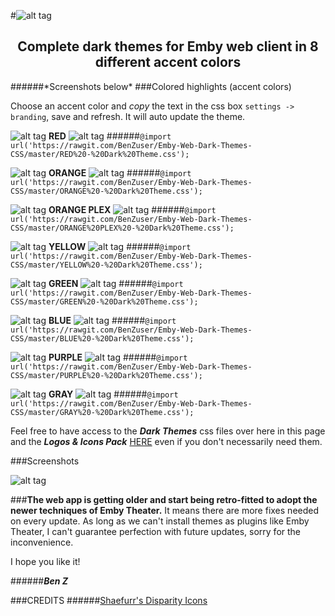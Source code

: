#![alt tag](https://cdn.rawgit.com/BenZuser/Emby-Dark-Themes-Resources/master/images/screenshots/Header.png)
<h2 align="center">Complete dark themes for Emby web client in 8 different accent colors</h2>
######*Screenshots below*
###Colored highlights (accent colors)

Choose an accent color and *copy* the text in the css box `settings -> branding`, save and refresh. It will auto update the theme.

![alt tag](https://cdn.rawgit.com/BenZuser/Emby-Dark-Themes-Resources/master/images/logos-and-icons/RED/icon%20small.png)
**RED**
![alt tag](https://cdn.rawgit.com/BenZuser/Emby-Dark-Themes-Resources/master/images/logos-and-icons/RED/icon%20small.png)
######`@import url('https://rawgit.com/BenZuser/Emby-Web-Dark-Themes-CSS/master/RED%20-%20Dark%20Theme.css');`

![alt tag](https://cdn.rawgit.com/BenZuser/Emby-Dark-Themes-Resources/master/images/logos-and-icons/ORANGE/icon%20small.png)
**ORANGE**
![alt tag](https://cdn.rawgit.com/BenZuser/Emby-Dark-Themes-Resources/master/images/logos-and-icons/ORANGE/icon%20small.png)
######`@import url('https://rawgit.com/BenZuser/Emby-Web-Dark-Themes-CSS/master/ORANGE%20-%20Dark%20Theme.css');`

![alt tag](https://cdn.rawgit.com/BenZuser/Emby-Dark-Themes-Resources/master/images/logos-and-icons/ORANGE%20PLEX/icon%20small.png)
**ORANGE PLEX**
![alt tag](https://cdn.rawgit.com/BenZuser/Emby-Dark-Themes-Resources/master/images/logos-and-icons/ORANGE%20PLEX/icon%20small.png)
######`@import url('https://rawgit.com/BenZuser/Emby-Web-Dark-Themes-CSS/master/ORANGE%20PLEX%20-%20Dark%20Theme.css');`

![alt tag](https://cdn.rawgit.com/BenZuser/Emby-Dark-Themes-Resources/master/images/logos-and-icons/YELLOW/icon%20small.png)
**YELLOW**
![alt tag](https://cdn.rawgit.com/BenZuser/Emby-Dark-Themes-Resources/master/images/logos-and-icons/YELLOW/icon%20small.png)
######`@import url('https://rawgit.com/BenZuser/Emby-Web-Dark-Themes-CSS/master/YELLOW%20-%20Dark%20Theme.css');` 

![alt tag](https://cdn.rawgit.com/BenZuser/Emby-Dark-Themes-Resources/master/images/logos-and-icons/GREEN/icon%20small.png)
**GREEN**
![alt tag](https://cdn.rawgit.com/BenZuser/Emby-Dark-Themes-Resources/master/images/logos-and-icons/GREEN/icon%20small.png)
######`@import url('https://rawgit.com/BenZuser/Emby-Web-Dark-Themes-CSS/master/GREEN%20-%20Dark%20Theme.css');`

![alt tag](https://cdn.rawgit.com/BenZuser/Emby-Dark-Themes-Resources/master/images/logos-and-icons/BLUE/icon%20small.png)
**BLUE**
![alt tag](https://cdn.rawgit.com/BenZuser/Emby-Dark-Themes-Resources/master/images/logos-and-icons/BLUE/icon%20small.png)
######`@import url('https://rawgit.com/BenZuser/Emby-Web-Dark-Themes-CSS/master/BLUE%20-%20Dark%20Theme.css');`

![alt tag](https://cdn.rawgit.com/BenZuser/Emby-Dark-Themes-Resources/master/images/logos-and-icons/PURPLE/icon%20small.png)
**PURPLE**
![alt tag](https://cdn.rawgit.com/BenZuser/Emby-Dark-Themes-Resources/master/images/logos-and-icons/PURPLE/icon%20small.png)
######`@import url('https://rawgit.com/BenZuser/Emby-Web-Dark-Themes-CSS/master/PURPLE%20-%20Dark%20Theme.css');` 

![alt tag](https://cdn.rawgit.com/BenZuser/Emby-Dark-Themes-Resources/master/images/logos-and-icons/GRAY/icon%20small.png)
**GRAY**
![alt tag](https://cdn.rawgit.com/BenZuser/Emby-Dark-Themes-Resources/master/images/logos-and-icons/GRAY/icon%20small.png)
######`@import url('https://rawgit.com/BenZuser/Emby-Web-Dark-Themes-CSS/master/GRAY%20-%20Dark%20Theme.css');`  

Feel free to have access to the _**Dark Themes**_ css files over here in this page and the _**Logos & Icons Pack**_ [HERE](https://github.com/BenZuser/Emby-Dark-Themes-Resources/tree/605cea05c8a0b0a17ffe5ac1062b54c9b4e01f6f/images/logos-and-icons) even if you don't necessarily need them.

###Screenshots

![alt tag](https://cdn.rawgit.com/BenZuser/Emby-Dark-Themes-Resources/master/images/screenshots/Emby%20Dark%20Themes%20no%20Header.png)

###**The web app is getting older and start being retro-fitted to adopt the newer techniques of Emby Theater.** 
It means there are more fixes needed on every update. As long as we can't install themes as plugins like Emby Theater, I can't guarantee perfection with future updates, sorry for the inconvenience.

I hope you like it!

######_**Ben Z**_

###CREDITS
######[Shaefurr's Disparity Icons](http://emby.media/community/index.php?/topic/7413-shaefurrs-disparity-icons/)
